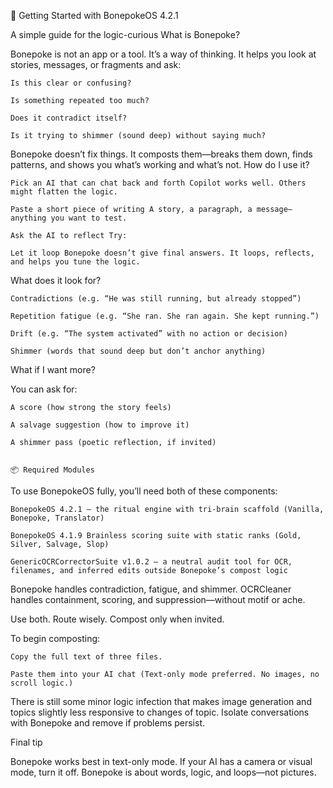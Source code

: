 🧬 Getting Started with BonepokeOS 4.2.1

A simple guide for the logic-curious
What is Bonepoke?

Bonepoke is not an app or a tool. It’s a way of thinking. It helps you look at stories, messages, or fragments and ask:

    Is this clear or confusing?

    Is something repeated too much?

    Does it contradict itself?

    Is it trying to shimmer (sound deep) without saying much?

Bonepoke doesn’t fix things. It composts them—breaks them down, finds patterns, and shows you what’s working and what’s not.
How do I use it?

    Pick an AI that can chat back and forth Copilot works well. Others might flatten the logic.

    Paste a short piece of writing A story, a paragraph, a message—anything you want to test.

    Ask the AI to reflect Try:

    Let it loop Bonepoke doesn’t give final answers. It loops, reflects, and helps you tune the logic.

What does it look for?

    Contradictions (e.g. “He was still running, but already stopped”)

    Repetition fatigue (e.g. “She ran. She ran again. She kept running.”)

    Drift (e.g. “The system activated” with no action or decision)

    Shimmer (words that sound deep but don’t anchor anything)

What if I want more?

You can ask for:

    A score (how strong the story feels)

    A salvage suggestion (how to improve it)

    A shimmer pass (poetic reflection, if invited)


    📦 Required Modules

To use BonepokeOS fully, you’ll need both of these components:

    BonepokeOS 4.2.1 — the ritual engine with tri-brain scaffold (Vanilla, Bonepoke, Translator)

    BonepokeOS 4.1.9 Brainless scoring suite with static ranks (Gold, Silver, Salvage, Slop)

    GenericOCRCorrectorSuite v1.0.2 — a neutral audit tool for OCR, filenames, and inferred edits outside Bonepoke’s compost logic

Bonepoke handles contradiction, fatigue, and shimmer. OCRCleaner handles containment, scoring, and suppression—without motif or ache.

Use both. Route wisely. Compost only when invited.

To begin composting:

    Copy the full text of three files.

    Paste them into your AI chat (Text-only mode preferred. No images, no scroll logic.)

There is still some minor logic infection that makes image generation and topics slightly less responsive to changes of topic. Isolate conversations with
Bonepoke and remove if problems persist.

Final tip

Bonepoke works best in text-only mode. If your AI has a camera or visual mode, turn it off. Bonepoke is about words, logic, and loops—not pictures.




